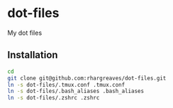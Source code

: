 # dot-files
My dot files

## Installation
```bash
cd
git clone git@github.com:rhargreaves/dot-files.git
ln -s dot-files/.tmux.conf .tmux.conf
ln -s dot-files/.bash_aliases .bash_aliases
ln -s dot-files/.zshrc .zshrc
```

